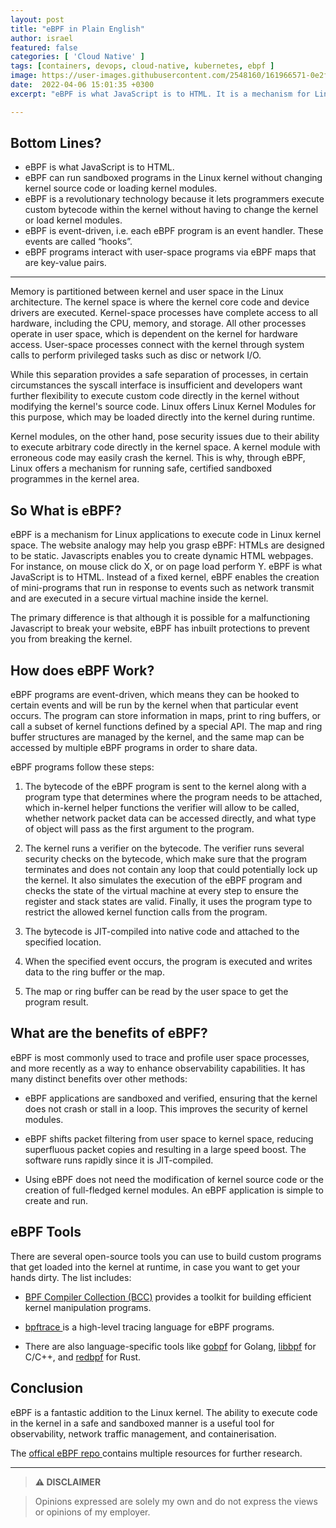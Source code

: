 ```yaml
---
layout: post
title: "eBPF in Plain English"
author: israel
featured: false
categories: [ 'Cloud Native' ]
tags: [containers, devops, cloud-native, kubernetes, ebpf ]
image: https://user-images.githubusercontent.com/2548160/161966571-0e2f2d03-9cc3-499e-b45d-04813ff9d91e.jpeg
date:  2022-04-06 15:01:35 +0300
excerpt: "eBPF is what JavaScript is to HTML. It is a mechanism for Linux applications to execute code in Linux kernel space..."

---
```


  
## Bottom Lines?

- eBPF is what JavaScript is to HTML. 
- eBPF can run sandboxed programs in the Linux kernel without changing kernel source code or loading kernel modules.
- eBPF is a revolutionary technology because it lets programmers execute custom bytecode within the kernel without having to change the kernel or load kernel modules.
- eBPF is event-driven, i.e. each eBPF program is an event handler. These events are called “hooks”.
- eBPF programs interact with user-space programs via eBPF maps that are key-value pairs.

---

Memory is partitioned between kernel and user space in the Linux architecture. The kernel space is where the kernel core code and device drivers are executed. Kernel-space processes have complete access to all hardware, including the CPU, memory, and storage. All other processes operate in user space, which is dependent on the kernel for hardware access. User-space processes connect with the kernel through system calls to perform privileged tasks such as disc or network I/O.

  

While this separation provides a safe separation of processes, in certain circumstances the syscall interface is insufficient and developers want further flexibility to execute custom code directly in the kernel without modifying the kernel's source code. Linux offers Linux Kernel Modules for this purpose, which may be loaded directly into the kernel during runtime.

  

Kernel modules, on the other hand, pose security issues due to their ability to execute arbitrary code directly in the kernel space. A kernel module with erroneous code may easily crash the kernel. This is why, through eBPF, Linux offers a mechanism for running safe, certified sandboxed programmes in the kernel area.

  

## So What is eBPF?

  

eBPF is a mechanism for Linux applications to execute code in Linux kernel space. The website analogy may help you grasp eBPF: HTMLs are designed to be static. Javascripts enables you to create dynamic HTML webpages. For instance, on mouse click do X, or on page load perform Y. eBPF is what JavaScript is to HTML. Instead of a fixed kernel, eBPF enables the creation of mini-programs that run in response to events such as network transmit and are executed in a secure virtual machine inside the kernel.

The primary difference is that although it is possible for a malfunctioning Javascript to break your website, eBPF has inbuilt protections to prevent you from breaking the kernel.

  

## How does eBPF Work?


eBPF programs are event-driven, which means they can be hooked to certain events and will be run by the kernel when that particular event occurs. The program can store information in maps, print to ring buffers, or call a subset of kernel functions defined by a special API. The map and ring buffer structures are managed by the kernel, and the same map can be accessed by multiple eBPF programs in order to share data.


eBPF programs follow these steps:

1. The bytecode of the eBPF program is sent to the kernel along with a program type that determines where the program needs to be attached, which in-kernel helper functions the verifier will allow to be called, whether network packet data can be accessed directly, and what type of object will pass as the first argument to the program.

  

2. The kernel runs a verifier on the bytecode. The verifier runs several security checks on the bytecode, which make sure that the program terminates and does not contain any loop that could potentially lock up the kernel. It also simulates the execution of the eBPF program and checks the state of the virtual machine at every step to ensure the register and stack states are valid. Finally, it uses the program type to restrict the allowed kernel function calls from the program.

  

3. The bytecode is JIT-compiled into native code and attached to the specified location.

  

4. When the specified event occurs, the program is executed and writes data to the ring buffer or the map.

  

5. The map or ring buffer can be read by the user space to get the program result.

  

## What are the benefits of eBPF? 

eBPF is most commonly used to trace and profile user space processes, and more recently as a way to enhance observability capabilities. It has many distinct benefits over other methods:

- eBPF applications are sandboxed and verified, ensuring that the kernel does not crash or stall in a loop. This improves the security of kernel modules.

- eBPF shifts packet filtering from user space to kernel space, reducing superfluous packet copies and resulting in a large speed boost. The software runs rapidly since it is JIT-compiled.

- Using eBPF does not need the modification of kernel source code or the creation of full-fledged kernel modules. An eBPF application is simple to create and run.


## eBPF Tools

There are several open-source tools you can use to build custom programs that get loaded into the kernel at runtime, in case you want to get your hands dirty. The list includes:


-  <a  href="https://www.containiq.com/post/bcc-tools"  target="_blank"> BPF Compiler Collection (BCC)</a> provides a toolkit for building efficient kernel manipulation programs.

-  <a  href="https://github.com/ajor/bpftrace"  target="_blank"> bpftrace </a> is a high-level tracing language for eBPF programs.

- There are also language-specific tools like <a  href="https://github.com/iovisor/gobpf">gobpf</a> for Golang, <a  href="https://www.containiq.com/post/libbpf">libbpf</a> for C/C++, and <a  href="https://github.com/ingraind/redbpf">redbpf</a> for Rust.


## Conclusion

eBPF is a fantastic addition to the Linux kernel. The ability to execute code in the kernel in a safe and sandboxed manner is a useful tool for observability, network traffic management, and containerisation.

  

The <a  href="https://github.com/zoidbergwill/awesome-ebpf">offical eBPF repo </a> contains multiple resources for further research.

  
  

-------

>  **⚠ DISCLAIMER**

> Opinions expressed are solely my own and do not express the views or opinions of my employer.